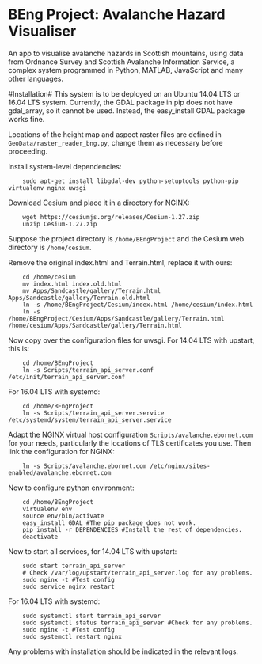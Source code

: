 BEng Project: Avalanche Hazard Visualiser 
===================

An app to visualise avalanche hazards in Scottish mountains, using data from Ordnance Survey and Scottish Avalanche Information Service, a complex system programmed in Python, MATLAB, JavaScript and many other languages.

#Installation#
This system is to be deployed on an Ubuntu 14.04 LTS or 16.04 LTS system. Currently, the GDAL package in pip does not have gdal_array, so it cannot be used. Instead, the easy_install GDAL package works fine.

Locations of the height map and aspect raster files are defined in `GeoData/raster_reader_bng.py`, change them as necessary before proceeding.

Install system-level dependencies:

        sudo apt-get install libgdal-dev python-setuptools python-pip virtualenv nginx uwsgi 

Download Cesium and place it in a directory for NGINX:

        wget https://cesiumjs.org/releases/Cesium-1.27.zip
        unzip Cesium-1.27.zip

Suppose the project directory is `/home/BEngProject` and the Cesium web directory is `/home/cesium`.
        
Remove the original index.html and Terrain.html, replace it with ours:

        cd /home/cesium
        mv index.html index.old.html
        mv Apps/Sandcastle/gallery/Terrain.html Apps/Sandcastle/gallery/Terrain.old.html
        ln -s /home/BEngProject/Cesium/index.html /home/cesium/index.html
        ln -s /home/BEngProject/Cesium/Apps/Sandcastle/gallery/Terrain.html /home/cesium/Apps/Sandcastle/gallery/Terrain.html

Now copy over the configuration files for uwsgi. For 14.04 LTS with upstart, this is:

        cd /home/BEngProject
        ln -s Scripts/terrain_api_server.conf /etc/init/terrain_api_server.conf 

For 16.04 LTS with systemd:

        cd /home/BEngProject
        ln -s Scripts/terrain_api_server.service /etc/systemd/system/terrain_api_server.service 

Adapt the NGINX virtual host configuration `Scripts/avalanche.ebornet.com` for your needs, particularly the locations of TLS certificates you use. Then link the configuration for NGINX:

        ln -s Scripts/avalanche.ebornet.com /etc/nginx/sites-enabled/avalanche.ebornet.com

Now to configure python environment:

        cd /home/BEngProject
        virtualenv env
        source env/bin/activate
        easy_install GDAL #The pip package does not work.
        pip install -r DEPENDENCIES #Install the rest of dependencies.
        deactivate
 
Now to start all services, for 14.04 LTS with upstart:
        
        sudo start terrain_api_server
        # Check /var/log/upstart/terrain_api_server.log for any problems.
        sudo nginx -t #Test config
        sudo service nginx restart

For 16.04 LTS with systemd:

        sudo systemctl start terrain_api_server
        sudo systemctl status terrain_api_server #Check for any problems.
        sudo nginx -t #Test config
        sudo systemctl restart nginx

Any problems with installation should be indicated in the relevant logs. 
        



